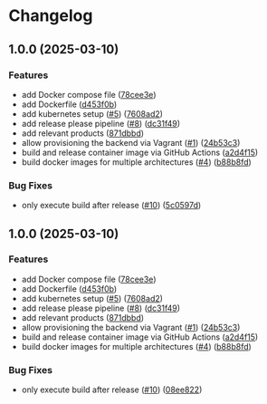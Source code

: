 # Changelog

## 1.0.0 (2025-03-10)


### Features

* add Docker compose file ([78cee3e](https://github.com/hfxbse/dhbw-devops/commit/78cee3e5057bfef62176b1d4ed1e103865ae86a3))
* add Dockerfile ([d453f0b](https://github.com/hfxbse/dhbw-devops/commit/d453f0bd8c4399e1c44400a589fbeefb72adee92))
* add kubernetes setup ([#5](https://github.com/hfxbse/dhbw-devops/issues/5)) ([7608ad2](https://github.com/hfxbse/dhbw-devops/commit/7608ad29f6b7d210e95c429020a8c8d83ce363d4))
* add release please pipeline ([#8](https://github.com/hfxbse/dhbw-devops/issues/8)) ([dc31f49](https://github.com/hfxbse/dhbw-devops/commit/dc31f4902a6419661009839f491a8b7c65686e79))
* add relevant products ([871dbbd](https://github.com/hfxbse/dhbw-devops/commit/871dbbd595ec9452151575f80ab700041a7421f5))
* allow provisioning the backend via Vagrant ([#1](https://github.com/hfxbse/dhbw-devops/issues/1)) ([24b53c3](https://github.com/hfxbse/dhbw-devops/commit/24b53c31ab421c25b357115c2f2783f3ba1a459c))
* build and release container image via GitHub Actions ([a2d4f15](https://github.com/hfxbse/dhbw-devops/commit/a2d4f155a8172827ed7d522f3daf3417a6744bae))
* build docker images for multiple architectures ([#4](https://github.com/hfxbse/dhbw-devops/issues/4)) ([b88b8fd](https://github.com/hfxbse/dhbw-devops/commit/b88b8fd7929294fc41aada9ec590db50a09564a4))


### Bug Fixes

* only execute build after release ([#10](https://github.com/hfxbse/dhbw-devops/issues/10)) ([5c0597d](https://github.com/hfxbse/dhbw-devops/commit/5c0597d55e561a4be863f92309328f12bd8f261a))

## 1.0.0 (2025-03-10)


### Features

* add Docker compose file ([78cee3e](https://github.com/hfxbse/dhbw-devops/commit/78cee3e5057bfef62176b1d4ed1e103865ae86a3))
* add Dockerfile ([d453f0b](https://github.com/hfxbse/dhbw-devops/commit/d453f0bd8c4399e1c44400a589fbeefb72adee92))
* add kubernetes setup ([#5](https://github.com/hfxbse/dhbw-devops/issues/5)) ([7608ad2](https://github.com/hfxbse/dhbw-devops/commit/7608ad29f6b7d210e95c429020a8c8d83ce363d4))
* add release please pipeline ([#8](https://github.com/hfxbse/dhbw-devops/issues/8)) ([dc31f49](https://github.com/hfxbse/dhbw-devops/commit/dc31f4902a6419661009839f491a8b7c65686e79))
* add relevant products ([871dbbd](https://github.com/hfxbse/dhbw-devops/commit/871dbbd595ec9452151575f80ab700041a7421f5))
* allow provisioning the backend via Vagrant ([#1](https://github.com/hfxbse/dhbw-devops/issues/1)) ([24b53c3](https://github.com/hfxbse/dhbw-devops/commit/24b53c31ab421c25b357115c2f2783f3ba1a459c))
* build and release container image via GitHub Actions ([a2d4f15](https://github.com/hfxbse/dhbw-devops/commit/a2d4f155a8172827ed7d522f3daf3417a6744bae))
* build docker images for multiple architectures ([#4](https://github.com/hfxbse/dhbw-devops/issues/4)) ([b88b8fd](https://github.com/hfxbse/dhbw-devops/commit/b88b8fd7929294fc41aada9ec590db50a09564a4))


### Bug Fixes

* only execute build after release ([#10](https://github.com/hfxbse/dhbw-devops/issues/10)) ([08ee822](https://github.com/hfxbse/dhbw-devops/commit/08ee82227a1f9153b0bf4a830b6c462603a92a31))
